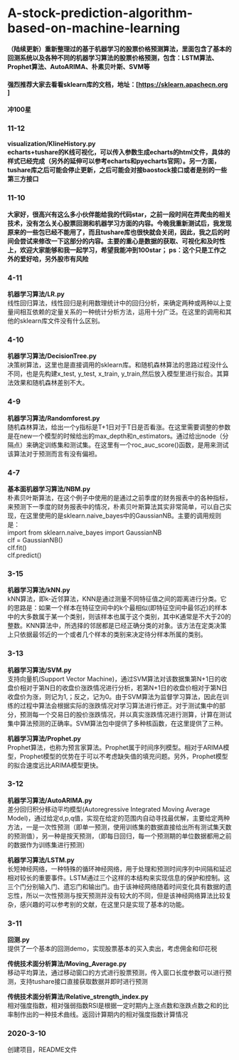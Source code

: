# A-stock-prediction-algorithm-based-on-machine-learning
**（陆续更新）重新整理过的基于机器学习的股票价格预测算法，里面包含了基本的回测系统以及各种不同的机器学习算法的股票价格预测，包含：LSTM算法、Prophet算法、AutoARIMA、朴素贝叶斯、SVM等**  
#### 强烈推荐大家去看看sklearn库的文档，地址：[https://sklearn.apachecn.org ] 
####  冲100星  

### 11-12  
**visualization/KlineHistory.py**  
**echarts+tushare的K线可视化，可以传入参数生成echarts的html文件，具体的样式已经完成（另外的延伸可以参考echarts和pyecharts官网）。另一方面，tushare库之后可能会停止更新，之后可能会对接baostock接口或者是别的一些第三方接口**

### 11-10
**大家好，很高兴有这么多小伙伴能给我的代码star，之前一段时间在弄爬虫的相关技术，没有怎么关心股票回测和机器学习方面的内容。今晚我重新测试后，我发现原来的一些包已经不能用了，而且tushare库也很快就会关闭，因此，我之后的时间会尝试来修改一下这部分的内容。主要的重心是数据的获取、可视化和及时性上，欢迎大家能够和我一起学习，希望我能冲到100star；
ps：这个只是工作之外的爱好哈，另外股市有风险**

### 4-11  
**机器学习算法/LR.py**  
线性回归算法，线性回归是利用数理统计中的回归分析，来确定两种或两种以上变量间相互依赖的定量关系的一种统计分析方法，运用十分广泛。在这里的调用和其他的sklearn库文件没有什么区别。

### 4-10  
**机器学习算法/DecisionTree.py**  
决策树算法，这里也是直接调用的sklearn库。和随机森林算法的思路过程没什么不同，也是先构建x_test, y_test, x_train, y_train,然后放入模型里进行拟合。其算法效果和随机森林差别不大。

### 4-9  
**机器学习算法/Randomforest.py**  
随机森林算法，给出一个y指标是T+1日对于T日是否看涨。在这里需要调整的参数是在new一个模型的时候给出的max_depth和n_estimators。通过给出node（分隔点）来确定训练集和测试集。在这里有一个roc_auc_score()函数，是用来测试该算法对于预测而言有没有偏袒。  

### 4-7  
**基本面机器学习算法/NBM.py**  
朴素贝叶斯算法，在这个例子中使用的是通过之前季度的财务报表中的各种指标，来预测下一季度的财务报表中的情况，朴素贝叶斯算法其实非常简单，可以自己实现，在这里使用的是sklearn.naive_bayes中的GaussianNB。主要的调用规则是：  
import from sklearn.naive_bayes import GaussianNB  
clf = GaussianNB()  
clf.fit()  
clf.predict()  

### 3-15
**机器学习算法/kNN.py**  
kNN算法，即k-近邻算法，KNN是通过测量不同特征值之间的距离进行分类。它的思路是：如果一个样本在特征空间中的k个最相似(即特征空间中最邻近)的样本中的大多数属于某一个类别，则该样本也属于这个类别，其中K通常是不大于20的整数。KNN算法中，所选择的邻居都是已经正确分类的对象。该方法在定类决策上只依据最邻近的一个或者几个样本的类别来决定待分样本所属的类别。

### 3-13  
**机器学习算法/SVM.py**  
支持向量机(Support Vector Machine)，通过SVM算法对该数据集第N+1日的收盘价相对于第N日的收盘价涨跌情况进行分析，若第N+1日的收盘价相对于第N日收盘价为涨，则记为1,；反之，记为0。由于SVM算法为监督学习算法，因此在训练的过程中算法会根据实际的涨跌情况对学习算法进行修正。对于测试集中的部分，预测每一个交易日的股价涨跌情况，并以真实涨跌情况进行测算，计算在测试集中算法预测的正确率。SVM算法包中提供了多种核函数，在这里提供了三种。

**机器学习算法/Prophet.py**  
Prophet算法，也称为预言家算法。Prophet属于时间序列模型。相对于ARIMA模型，Prophet模型的优势在于可以不考虑缺失值的填充问题。另外，Prophet模型的拟合速度远比ARIMA模型更快。

### 3-12  
**机器学习算法/AutoARIMA.py**  
差分回归积分移动平均模型(Autoregressive Integrated Moving Average Model)，通过给定d,p,q值，实现在给定的范围内自动寻找最优解，主要给定两种方法，一是一次性预测（即单一预测，使用训练集的数据直接给出所有测试集天数的预测值），另一种是按天预测，（即每日回归，每一个预测期的单位数据都用之前的数据作为训练集进行预测）

**机器学习算法/LSTM.py**  
长短神经网络，一种特殊的循环神经网络，用于处理和预测时间序列中间隔和延迟相对较长的重要事件。LSTM通过三个这样的本结构来实现信息的保护和控制。这三个门分别输入门、遗忘门和输出门。由于该神经网络随着时间变化具有数据的遗忘性，所以一次性预测与按天预测并没有较大的不同，但是该神经网络算法比较复杂，感兴趣的可以参考别的文献，在这里只是实现了基本的功能。

### 3-11  
**回测.py**  
提供了一个基本的回测demo，实现股票基本的买入卖出，考虑佣金和印花税

**传统技术面分析算法/Moving_Average.py**  
移动平均算法，通过移动窗口的方式进行股票预测，传入窗口长度参数可以进行预测，支持tushare接口直接获取数据并即时进行预测

**传统技术面分析算法/Relative_strength_index.py**  
相对强度指数，相对强弱指数RSI是根据一定时期内上涨点数和涨跌点数之和的比率制作出的一种技术曲线。返回计算期内的相对强度指数计算情况

### 2020-3-10
创建项目，README文件
